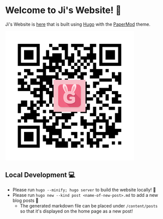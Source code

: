 # Welcome to Ji's Website! 🎨
Ji's Website is [here](https://jimolloy.com/) that is built using [Hugo](https://gohugo.io/) with the [PaperMod](https://github.com/adityatelange/hugo-PaperMod/) theme.

![alt text](/assets/ji-blog-qr.png)

## Local Development 💻
- Please run `hugo --minify; hugo server` to build the website locally! 🚀
- Please run `hugo new --kind post <name-of-new-post>.md` to add a new blog posts 🍜 
    - The generated markdown file can be placed under `/content/posts` so that it's displayed on the home page as a new post!